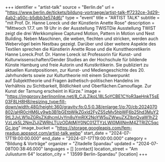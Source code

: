 +++
identifier = "artist-talk"
source = "Berlin.de"
url = "https://www.berlin.de/tickets/bildung-vortraege/artist-talk-ff7232ce-3d29-4ab2-a50c-b5dbb3e574d6/"
type = "event"
title = "ARTIST TALK"
subtitle = "mit Prof. Dr. Hanne Loreck und der Künstlerin Anette Rose"
description = "Mittwoch 17.7. um 19 Uhr in der Ausstellung TWISTDie Ausstellung TWIST zeigt die drei Werkkomplexe Captured Motion, Pattern in Motion und Nest Building. Neben Maschinen, die weben, flechten und stricken, werden auch Webervögel beim Nestbau gezeigt. Darüber und über weitere Aspekte des Textilen sprechen die Künstlerin Anette Rose und die Kunsttheoretikerin Hanne Loreck.Prof. Dr. Hanne Loreck ist Professorin für Kunst- und Kulturwissenschaften/Gender Studies an der Hochschule für bildende Künste Hamburg und freie Autorin und Kunstkritikerin. Sie publiziert zu aktuellen Kunstpositionen, zur Kunst- und Mediengeschichte des 20. Jahrhunderts sowie zur Kulturtheorie mit einem Schwerpunkt auf Subjekttheorie und Fragen ästhetisch-politischen Handelns im Verhältnis zu Sichtbarkeit, Bildlichkeit und Oberflächen.Camouflage. Zur Kunst der Tarnung erscheint in Kürze."
image = "https://imgproxy.berlinonline.net/8_CJLZjkoL18L5oYCBE1CYoR3aeHnkT5sE03F8LH8H8/resizing_type:fill-down/width:480/height:360/gravity:fp:0.5:0.38/enlarge:1/q:70/cb:2024070802/aHR0cHM6Ly9wb3B1bGEtbWlkZGxld2FyZS5zMy5hbWF6b25hd3MuY29tL2JvLW1pZGRsZXdhcmUvYm8uYmRlX2NoYW5uZWwuZXZlbnQvaW1hZ2VzLzk5L2NmZjJjZWRhLTUzODAtMjY0NC01ZTYzLWI0MjllNmM4ZTRlZC5qcGc.jpg"
image_bucket = "https://storage.googleapis.com/fem-readup.appspot.com/artist-talk.webp"
start_date = "2024-07-17T19:00:00.000"
end_date = "2024-07-17T19:00:00.000"
category = "Bildung & Vorträge"
organizer = "Zitadelle Spandau"
updated = "2024-07-08T00:38:46.000"
languages = []
[contact]
location_street = "Am Juliusturm 64"
location_city = " 13599 Berlin-Spandau"
[location]
+++